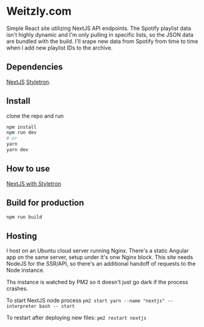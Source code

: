 # Weitzly.com

Simple React site utilizing NextJS API endpoints. The Spotify playlist data isn't highly dynamic and I'm only pulling in specific lists, so the JSON data are bundled with the build. I'll srape new data from Spotify from time to time when I add new playlist IDs to the archive.

## Dependencies

[NextJS](https://nextjs.org/)
[Styletron](https://github.com/rtsao/styletron).

## Install

clone the repo and run

```bash
npm install
npm run dev
# or
yarn
yarn dev
```

## How to use

[NextJS with Styletron](https://www.styletron.org/getting-started/#with-nextjs)

## Build for production

```bash
npm run build
```

## Hosting

I host on an Ubuntu cloud server running Nginx.
There's a static Angular app on the same server, setup under it's onw Nginx block. This site needs NodeJS for the SSR/API, so there's an additional handoff of requests to the Node instance.

Ths instance is watched by PM2 so it doesn't just go dark if the process crashes.

To start NextJS node process
`pm2 start yarn --name "nextjs" --interpreter bash -- start`

To restart after deploying new files:
`pm2 restart nextjs`
